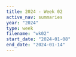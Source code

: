 ```yaml
---
title: 2024 - Week 02
active_nav: summaries
year: "2024"
type: week
filename: "wk02"
start_date: "2024-01-08"
end_date: "2024-01-14"
---
```

